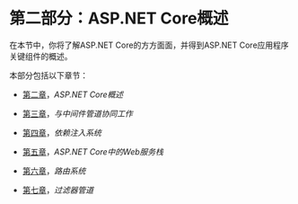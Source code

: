 # 第二部分：ASP.NET Core概述

在本节中，你将了解ASP.NET Core的方方面面，并得到ASP.NET Core应用程序关键组件的概述。

本部分包括以下章节：

+   [第二章](6127f023-703b-42e3-a76e-b70a7b110b90.xhtml)，*ASP.NET Core概述*

+   [第三章](77d18c37-0c9d-4b2b-82f5-74fd874c0e0f.xhtml)，*与中间件管道协同工作*

+   [第四章](54bd7784-d757-4cbc-91d4-5362ca3a60de.xhtml)，*依赖注入系统*

+   [第五章](deede298-fc20-4523-afa6-02ed2c0592fd.xhtml)，*ASP.NET Core中的Web服务栈*

+   [第六章](88a48d0b-32c6-4adb-b907-ecd8365a3659.xhtml)，*路由系统*

+   [第七章](13fd7d18-3ebe-4f60-89ff-4666d1c9671a.xhtml)，*过滤器管道*
